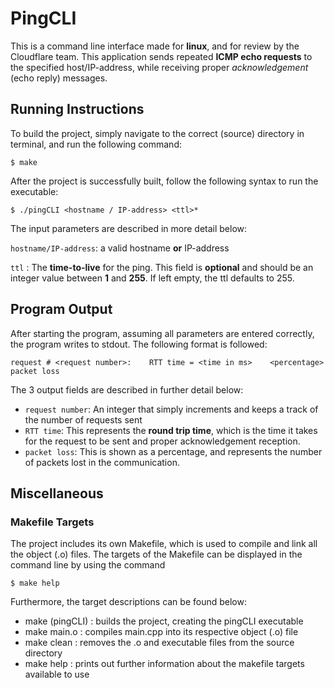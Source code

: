  # PingCLI
 This is a command line interface made for **linux**, and for review by the Cloudflare team. This application sends repeated **ICMP echo requests** to the specified host/IP-address, while receiving proper *acknowledgement* (echo reply) messages.

 ## Running Instructions
 To build the project, simply navigate to the correct (source) directory in terminal, and run the following command:
 ```
 $ make
 ```
 After the project is successfully built, follow the following syntax to run the executable:
 ```
 $ ./pingCLI <hostname / IP-address> <ttl>*
 ```
 The input parameters are described in more detail below:
 
 `hostname/IP-address`: a valid hostname **or** IP-address

 `ttl` : The **time-to-live** for the ping. This field is **optional** and should be an integer value between **1** and **255**. If left empty, the ttl defaults to 255.

## Program Output
After starting the program, assuming all parameters are entered correctly, the program writes to stdout. The following format is followed:
```
request # <request number>:    RTT time = <time in ms>    <percentage> packet loss
```
The 3 output fields are described in further detail below:
* `request number`: An integer that simply increments and keeps a track of the number of requests sent
* `RTT time`: This represents the **round trip time**, which is the time it takes for the request to be sent and proper acknowledgement reception.
* `packet loss`: This is shown as a percentage, and represents the number of packets lost in the communication.

## Miscellaneous
### Makefile Targets
The project includes its own Makefile, which is used to compile and link all the object (.o) files. The targets of the Makefile can be displayed in the command line by using the command
```
$ make help
```
Furthermore, the target descriptions can be found below:
* make (pingCLI) : builds the project, creating the pingCLI executable
* make main.o    : compiles main.cpp into its respective object (.o) file
* make clean     : removes the .o and executable files from the source directory
* make help      : prints out further information about the makefile targets available to use